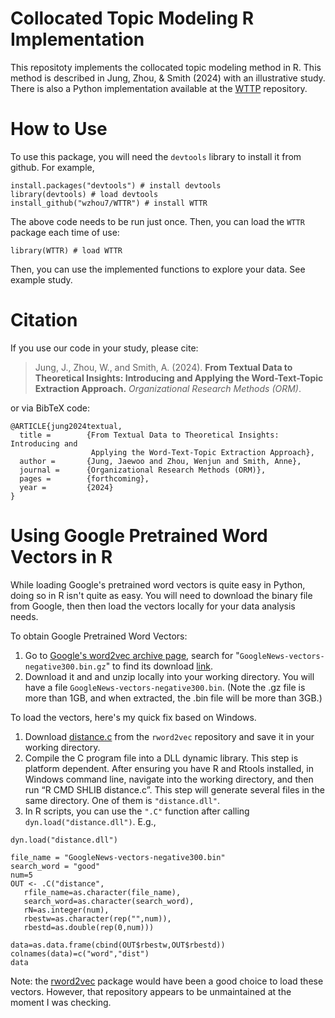 # Collocated Topic Modeling R Implementation

This repositoty implements the collocated topic modeling method in R. This method is described in Jung, Zhou, & Smith (2024) with an illustrative study. There is also a Python implementation available at the [WTTP](https://github.com/wzhou7/WTTP) repository.

# How to Use

To use this package, you will need the `devtools` library to install it from github. 
For example, 

```
install.packages("devtools") # install devtools
library(devtools) # load devtools
install_github("wzhou7/WTTR") # install WTTR
```

The above code needs to be run just once.
Then, you can load the `WTTR` package each time of use:

```
library(WTTR) # load WTTR
```

Then, you can use the implemented functions to explore your data. See example study.

# Citation

If you use our code in your study, please cite:

> Jung, J., Zhou, W., and Smith, A. (2024). **From Textual Data to Theoretical Insights: Introducing and Applying the Word-Text-Topic Extraction Approach.** *Organizational Research Methods (ORM)*.

or via BibTeX code:

```
@ARTICLE{jung2024textual,
  title =        {From Textual Data to Theoretical Insights: Introducing and
                  Applying the Word-Text-Topic Extraction Approach},
  author =       {Jung, Jaewoo and Zhou, Wenjun and Smith, Anne},
  journal =      {Organizational Research Methods (ORM)},
  pages =        {forthcoming},
  year =         {2024}
}
```


# Using Google Pretrained Word Vectors in R

While loading Google's pretrained word vectors is quite easy in Python, doing so in R isn't quite as easy. You will need to download the binary file from Google, then then load the vectors locally for your data analysis needs. 

To obtain Google Pretrained Word Vectors:

1. Go to [Google's word2vec archive page](https://code.google.com/archive/p/word2vec/), search for "`GoogleNews-vectors-negative300.bin.gz`" to find its download [link](https://drive.google.com/file/d/0B7XkCwpI5KDYNlNUTTlSS21pQmM/edit?usp=sharing).
2. Download it and and unzip locally into your working directory. You will have a file `GoogleNews-vectors-negative300.bin`. (Note the .gz file is more than 1GB, and when extracted, the .bin file will be more than 3GB.)

To load the vectors, here's my quick fix based on Windows.

1. Download [distance.c](https://github.com/mukul13/rword2vec/blob/master/src/distance.c) from the `rword2vec` repository and save it in your working directory.
2. Compile the C program file into a DLL dynamic library. This step is platform dependent. After ensuring you have R and Rtools installed, in Windows command line, navigate into the working directory, and then run “R CMD SHLIB distance.c”. This step will generate several files in the same directory. One of them is `"distance.dll"`.
3. In R scripts, you can use the `".C"` function after calling `dyn.load("distance.dll")`. E.g.,

```
dyn.load("distance.dll")

file_name = "GoogleNews-vectors-negative300.bin"
search_word = "good"
num=5
OUT <- .C("distance",
   rfile_name=as.character(file_name),
   search_word=as.character(search_word),
   rN=as.integer(num),
   rbestw=as.character(rep("",num)),
   rbestd=as.double(rep(0,num)))

data=as.data.frame(cbind(OUT$rbestw,OUT$rbestd))
colnames(data)=c("word","dist")
data
```
Note: the [rword2vec](https://github.com/mukul13/rword2vec) package would have been a good choice to load these vectors. However, that repository appears to be unmaintained at the moment I was checking. 
